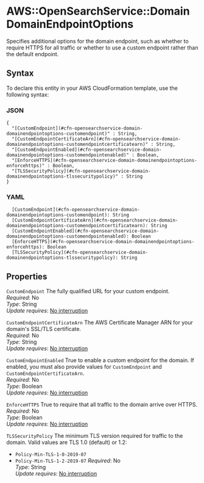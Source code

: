 # AWS::OpenSearchService::Domain DomainEndpointOptions<a name="aws-properties-opensearchservice-domain-domainendpointoptions"></a>

Specifies additional options for the domain endpoint, such as whether to require HTTPS for all traffic or whether to use a custom endpoint rather than the default endpoint\.

## Syntax<a name="aws-properties-opensearchservice-domain-domainendpointoptions-syntax"></a>

To declare this entity in your AWS CloudFormation template, use the following syntax:

### JSON<a name="aws-properties-opensearchservice-domain-domainendpointoptions-syntax.json"></a>

```
{
  "[CustomEndpoint](#cfn-opensearchservice-domain-domainendpointoptions-customendpoint)" : String,
  "[CustomEndpointCertificateArn](#cfn-opensearchservice-domain-domainendpointoptions-customendpointcertificatearn)" : String,
  "[CustomEndpointEnabled](#cfn-opensearchservice-domain-domainendpointoptions-customendpointenabled)" : Boolean,
  "[EnforceHTTPS](#cfn-opensearchservice-domain-domainendpointoptions-enforcehttps)" : Boolean,
  "[TLSSecurityPolicy](#cfn-opensearchservice-domain-domainendpointoptions-tlssecuritypolicy)" : String
}
```

### YAML<a name="aws-properties-opensearchservice-domain-domainendpointoptions-syntax.yaml"></a>

```
  [CustomEndpoint](#cfn-opensearchservice-domain-domainendpointoptions-customendpoint): String
  [CustomEndpointCertificateArn](#cfn-opensearchservice-domain-domainendpointoptions-customendpointcertificatearn): String
  [CustomEndpointEnabled](#cfn-opensearchservice-domain-domainendpointoptions-customendpointenabled): Boolean
  [EnforceHTTPS](#cfn-opensearchservice-domain-domainendpointoptions-enforcehttps): Boolean
  [TLSSecurityPolicy](#cfn-opensearchservice-domain-domainendpointoptions-tlssecuritypolicy): String
```

## Properties<a name="aws-properties-opensearchservice-domain-domainendpointoptions-properties"></a>

`CustomEndpoint`  <a name="cfn-opensearchservice-domain-domainendpointoptions-customendpoint"></a>
The fully qualified URL for your custom endpoint\.  
*Required*: No  
*Type*: String  
*Update requires*: [No interruption](https://docs.aws.amazon.com/AWSCloudFormation/latest/UserGuide/using-cfn-updating-stacks-update-behaviors.html#update-no-interrupt)

`CustomEndpointCertificateArn`  <a name="cfn-opensearchservice-domain-domainendpointoptions-customendpointcertificatearn"></a>
The AWS Certificate Manager ARN for your domain's SSL/TLS certificate\.  
*Required*: No  
*Type*: String  
*Update requires*: [No interruption](https://docs.aws.amazon.com/AWSCloudFormation/latest/UserGuide/using-cfn-updating-stacks-update-behaviors.html#update-no-interrupt)

`CustomEndpointEnabled`  <a name="cfn-opensearchservice-domain-domainendpointoptions-customendpointenabled"></a>
True to enable a custom endpoint for the domain\. If enabled, you must also provide values for `CustomEndpoint` and `CustomEndpointCertificateArn`\.  
*Required*: No  
*Type*: Boolean  
*Update requires*: [No interruption](https://docs.aws.amazon.com/AWSCloudFormation/latest/UserGuide/using-cfn-updating-stacks-update-behaviors.html#update-no-interrupt)

`EnforceHTTPS`  <a name="cfn-opensearchservice-domain-domainendpointoptions-enforcehttps"></a>
True to require that all traffic to the domain arrive over HTTPS\.  
*Required*: No  
*Type*: Boolean  
*Update requires*: [No interruption](https://docs.aws.amazon.com/AWSCloudFormation/latest/UserGuide/using-cfn-updating-stacks-update-behaviors.html#update-no-interrupt)

`TLSSecurityPolicy`  <a name="cfn-opensearchservice-domain-domainendpointoptions-tlssecuritypolicy"></a>
The minimum TLS version required for traffic to the domain\. Valid values are TLS 1\.0 \(default\) or 1\.2:  
+ `Policy-Min-TLS-1-0-2019-07`
+ `Policy-Min-TLS-1-2-2019-07`
*Required*: No  
*Type*: String  
*Update requires*: [No interruption](https://docs.aws.amazon.com/AWSCloudFormation/latest/UserGuide/using-cfn-updating-stacks-update-behaviors.html#update-no-interrupt)